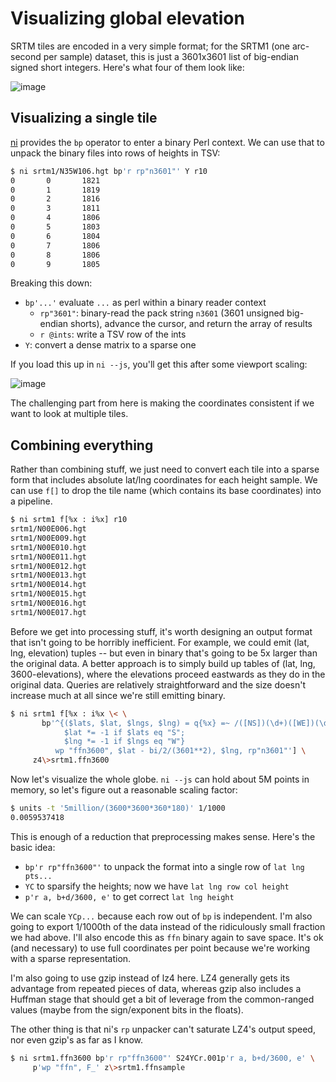 # Visualizing global elevation
SRTM tiles are encoded in a very simple format; for the SRTM1 (one arc-second
per sample) dataset, this is just a 3601x3601 list of big-endian signed short
integers. Here's what four of them look like:

![image](http://storage5.static.itmages.com/i/17/0517/h_1495052873_3796138_5ed0950cf4.jpeg)

## Visualizing a single tile
[ni](https://github.com/spencertipping/ni) provides the `bp` operator to enter a
binary Perl context. We can use that to unpack the binary files into rows of
heights in TSV:

```sh
$ ni srtm1/N35W106.hgt bp'r rp"n3601"' Y r10
0       0       1821
0       1       1819
0       2       1816
0       3       1811
0       4       1806
0       5       1803
0       6       1804
0       7       1806
0       8       1806
0       9       1805
```

Breaking this down:

- `bp'...'` evaluate `...` as perl within a binary reader context
  - `rp"3601"`: binary-read the pack string `n3601` (3601 unsigned big-endian
    shorts), advance the cursor, and return the array of results
  - `r @ints`: write a TSV row of the ints
- `Y`: convert a dense matrix to a sparse one

If you load this up in `ni --js`, you'll get this after some viewport scaling:

![image](http://storage8.static.itmages.com/i/18/0107/h_1515294960_3694975_44a0e8ba27.png)

The challenging part from here is making the coordinates consistent if we want
to look at multiple tiles.

## Combining everything
Rather than combining stuff, we just need to convert each tile into a sparse
form that includes absolute lat/lng coordinates for each height sample. We can
use `f[]` to drop the tile name (which contains its base coordinates) into a
pipeline.

```sh
$ ni srtm1 f[%x : i%x] r10
srtm1/N00E006.hgt
srtm1/N00E009.hgt
srtm1/N00E010.hgt
srtm1/N00E011.hgt
srtm1/N00E012.hgt
srtm1/N00E013.hgt
srtm1/N00E014.hgt
srtm1/N00E015.hgt
srtm1/N00E016.hgt
srtm1/N00E017.hgt
```

Before we get into processing stuff, it's worth designing an output format that
isn't going to be horribly inefficient. For example, we could emit (lat, lng,
elevation) tuples -- but even in binary that's going to be 5x larger than the
original data. A better approach is to simply build up tables of (lat, lng,
3600-elevations), where the elevations proceed eastwards as they do in the
original data. Queries are relatively straightforward and the size doesn't
increase much at all since we're still emitting binary.

```sh
$ ni srtm1 f[%x : i%x \< \
       bp'^{($lats, $lat, $lngs, $lng) = q{%x} =~ /([NS])(\d+)([WE])(\d+)/;
            $lat *= -1 if $lats eq "S";
            $lng *= -1 if $lngs eq "W"}
          wp "ffn3600", $lat - bi/2/(3601**2), $lng, rp"n3601"'] \
     z4\>srtm1.ffn3600
```

Now let's visualize the whole globe. `ni --js` can hold about 5M points in
memory, so let's figure out a reasonable scaling factor:

```sh
$ units -t '5million/(3600*3600*360*180)' 1/1000
0.0059537418
```

This is enough of a reduction that preprocessing makes sense. Here's the basic
idea:

- `bp'r rp"ffn3600"'` to unpack the format into a single row of `lat lng pts...`
- `YC` to sparsify the heights; now we have `lat lng row col height`
- `p'r a, b+d/3600, e'` to get correct `lat lng height`

We can scale `YCp...` because each row out of `bp` is independent. I'm also
going to export 1/1000th of the data instead of the ridiculously small fraction
we had above. I'll also encode this as `ffn` binary again to save space. It's ok
(and necessary) to use full coordinates per point because we're working with a
sparse representation.

I'm also going to use gzip instead of lz4 here. LZ4 generally gets its advantage
from repeated pieces of data, whereas gzip also includes a Huffman stage that
should get a bit of leverage from the common-ranged values (maybe from the
sign/exponent bits in the floats).

The other thing is that ni's `rp` unpacker can't saturate LZ4's output speed,
nor even gzip's as far as I know.

```sh
$ ni srtm1.ffn3600 bp'r rp"ffn3600"' S24YCr.001p'r a, b+d/3600, e' \
     p'wp "ffn", F_' z\>srtm1.ffnsample
```
